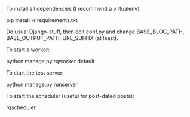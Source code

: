 To install all dependencies (I recommend a virtualenv):

pip install -r requirements.txt

Do usual Django-stuff, then edit conf.py and change BASE_BLOG_PATH,
BASE_OUTPUT_PATH, URL_SUFFIX (at least).

To start a worker:

python manage.py rqworker default

To start the test server:

python manage.py runserver

To start the scheduler (useful for post-dated posts):

rqscheduler
